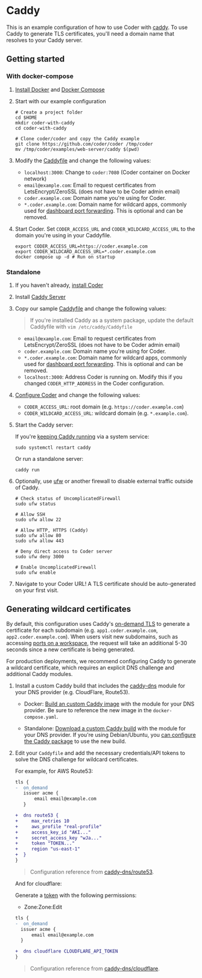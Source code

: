 # Caddy

This is an example configuration of how to use Coder with [caddy](https://caddyserver.com/docs). To use Caddy to generate TLS certificates, you'll need a domain name that resolves to your Caddy server.

## Getting started

### With docker-compose

1. [Install Docker](https://docs.docker.com/engine/install/) and [Docker Compose](https://docs.docker.com/compose/install/)

1. Start with our example configuration

   ```console
   # Create a project folder
   cd $HOME
   mkdir coder-with-caddy
   cd coder-with-caddy

   # Clone coder/coder and copy the Caddy example
   git clone https://github.com/coder/coder /tmp/coder
   mv /tmp/coder/examples/web-server/caddy $(pwd)
   ```

1. Modify the [Caddyfile](./Caddyfile) and change the following values:

   - `localhost:3000`: Change to `coder:7080` (Coder container on Docker network)
   - `email@example.com`: Email to request certificates from LetsEncrypt/ZeroSSL (does not have to be Coder admin email)
   - `coder.example.com`: Domain name you're using for Coder.
   - `*.coder.example.com`: Domain name for wildcard apps, commonly used for [dashboard port forwarding](https://coder.com/docs/coder-oss/latest/networking/port-forwarding#dashboard). This is optional and can be removed.

1. Start Coder. Set `CODER_ACCESS_URL` and `CODER_WILDCARD_ACCESS_URL` to the domain you're using in your Caddyfile.

   ```console
   export CODER_ACCESS_URL=https://coder.example.com
   export CODER_WILDCARD_ACCESS_URL=*.coder.example.com
   docker compose up -d # Run on startup
   ```

### Standalone

1. If you haven't already, [install Coder](https://coder.com/docs/coder-oss/latest/install)

2. Install [Caddy Server](https://caddyserver.com/docs/install)

3. Copy our sample [Caddyfile](./Caddyfile) and change the following values:

   > If you're installed Caddy as a system package, update the default Caddyfile with `vim /etc/caddy/Caddyfile`

   - `email@example.com`: Email to request certificates from LetsEncrypt/ZeroSSL (does not have to be Coder admin email)
   - `coder.example.com`: Domain name you're using for Coder.
   - `*.coder.example.com`: Domain name for wildcard apps, commonly used for [dashboard port forwarding](https://coder.com/docs/coder-oss/latest/networking/port-forwarding#dashboard). This is optional and can be removed.
   - `localhost:3000`: Address Coder is running on. Modify this if you changed `CODER_HTTP_ADDRESS` in the Coder configuration.

4. [Configure Coder](https://coder.com/docs/coder-oss/latest/admin/configure) and change the following values:

   - `CODER_ACCESS_URL`: root domain (e.g. `https://coder.example.com`)
   - `CODER_WILDCARD_ACCESS_URL`: wildcard domain (e.g. `*.example.com`).

5. Start the Caddy server:

   If you're [keeping Caddy running](https://caddyserver.com/docs/running) via a system service:

   ```console
   sudo systemctl restart caddy
   ```

   Or run a standalone server:

   ```console
   caddy run
   ```

6. Optionally, use [ufw](https://wiki.ubuntu.com/UncomplicatedFirewall) or another firewall to disable external traffic outside of Caddy.

   ```console
   # Check status of UncomplicatedFirewall
   sudo ufw status

   # Allow SSH
   sudo ufw allow 22

   # Allow HTTP, HTTPS (Caddy)
   sudo ufw allow 80
   sudo ufw allow 443

   # Deny direct access to Coder server
   sudo ufw deny 3000

   # Enable UncomplicatedFirewall
   sudo ufw enable
   ```

7. Navigate to your Coder URL! A TLS certificate should be auto-generated on your first visit.

## Generating wildcard certificates

By default, this configuration uses Caddy's [on-demand TLS](https://caddyserver.com/docs/caddyfile/options#on-demand-tls) to generate a certificate for each subdomain (e.g. `app1.coder.example.com`, `app2.coder.example.com`). When users visit new subdomains, such as accessing [ports on a workspace](../../../docs/networking/port-forwarding.md), the request will take an additional 5-30 seconds since a new certificate is being generated.

For production deployments, we recommend configuring Caddy to generate a wildcard certificate, which requires an explicit DNS challenge and additional Caddy modules.

1. Install a custom Caddy build that includes the [caddy-dns](https://github.com/caddy-dns) module for your DNS provider (e.g. CloudFlare, Route53).

   - Docker: [Build an custom Caddy image](https://github.com/docker-library/docs/tree/master/caddy#adding-custom-caddy-modules) with the module for your DNS provider. Be sure to reference the new image in the `docker-compose.yaml`.

   - Standalone: [Download a custom Caddy build](https://caddyserver.com/download) with the module for your DNS provider. If you're using Debian/Ubuntu, you [can configure the Caddy package](https://caddyserver.com/docs/build#package-support-files-for-custom-builds-for-debianubunturaspbian) to use the new build.

2. Edit your `Caddyfile` and add the necessary credentials/API tokens to solve the DNS challenge for wildcard certificates.

   For example, for AWS Route53:

   ```diff
   tls {
   -  on_demand
      issuer acme {
          email email@example.com
      }

   +  dns route53 {
   +     max_retries 10
   +     aws_profile "real-profile"
   +     access_key_id "AKI..."
   +     secret_access_key "wJa..."
   +     token "TOKEN..."
   +     region "us-east-1"
   +  }
   }
   ```

   > Configuration reference from [caddy-dns/route53](https://github.com/caddy-dns/route53).

   And for cloudflare:

   Generate a [token](https://dash.cloudflare.com/profile/api-tokens) with the following permissions:

   - Zone:Zone:Edit

   ```diff
   tls {
   -  on_demand
     issuer acme {
         email email@example.com
     }

   +  dns cloudflare CLOUDFLARE_API_TOKEN
   }
   ```

   > Configuration reference from [caddy-dns/cloudflare](https://github.com/caddy-dns/cloudflare).
